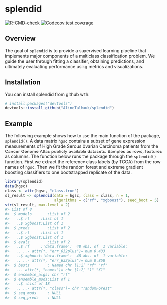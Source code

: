
<!-- README.md is generated from README.Rmd. Please edit that file -->

# splendid

<!-- badges: start -->

[![R-CMD-check](https://github.com/AlineTalhouk/splendid/workflows/R-CMD-check/badge.svg)](https://github.com/AlineTalhouk/splendid/actions)
[![Codecov test
coverage](https://codecov.io/gh/AlineTalhouk/splendid/graph/badge.svg)](https://app.codecov.io/gh/AlineTalhouk/splendid)
<!-- badges: end -->

## Overview

The goal of `splendid` is to provide a supervised learning pipeline that
implements major components of a multiclass classification problem. We
guide the user through fitting a classifier, obtaining predictions, and
ultimately evaluating performance using metrics and visualizations.

## Installation

You can install splendid from github with:

``` r
# install.packages("devtools")
devtools::install_github("AlineTalhouk/splendid")
```

## Example

The following example shows how to use the main function of the package,
`splendid()`. A data matrix `hgsc` contains a subset of gene expression
measurements of High Grade Serous Ovarian Carcinoma patients from the
Cancer Genome Atlas publicly available datasets. Samples as rows,
features as columns. The function below runs the package through the
`splendid()` function. First we extract the reference class labels (by
TCGA) from the row names of `hgsc`. Then we fit the random forest and
extreme gradient boosting classifiers to one bootstrapped replicate of
the data.

``` r
library(splendid)
data(hgsc)
class <- attr(hgsc, "class.true")
sl_result <- splendid(data = hgsc, class = class, n = 1,
                      algorithms = c("rf", "xgboost"), seed_boot = 5)
str(sl_result, max.level = 2)
#> List of 8
#>  $ models       :List of 2
#>   ..$ rf     :List of 1
#>   ..$ xgboost:List of 1
#>  $ preds        :List of 2
#>   ..$ rf     :List of 1
#>   ..$ xgboost:List of 1
#>  $ evals        :List of 2
#>   ..$ rf     :'data.frame':  48 obs. of  1 variable:
#>   .. ..- attr(*, "err_632plus")= num 0.433
#>   ..$ xgboost:'data.frame':  48 obs. of  1 variable:
#>   .. ..- attr(*, "err_632plus")= num 0.858
#>  $ bests        : Named chr [1:2] "rf" "rf"
#>   ..- attr(*, "names")= chr [1:2] "1" "X1"
#>  $ ensemble_algs: chr "rf"
#>  $ ensemble_mods:List of 1
#>   ..$ :List of 18
#>   .. ..- attr(*, "class")= chr "randomForest"
#>  $ seq_mods     : NULL
#>  $ seq_preds    : NULL
```
